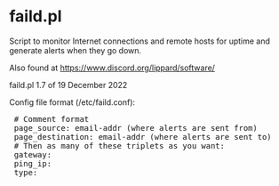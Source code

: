 # faild.pl
Script to monitor Internet connections and remote hosts for uptime and generate alerts when they go down.

Also found at https://www.discord.org/lippard/software/

faild.pl 1.7 of 19 December 2022

Config file format (/etc/faild.conf):
<PRE>
 # Comment format
 page_source: email-addr (where alerts are sent from)
 page_destination: email-addr (where alerts are sent to)
 # Then as many of these triplets as you want:
 gateway: <ip>
 ping_ip: <ip>
 type: <dedicated|on-demand|host>
  </PRE>
